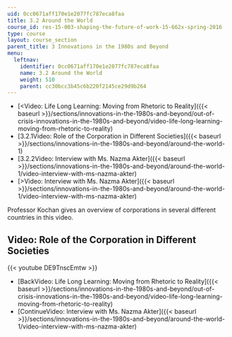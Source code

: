```yaml
---
uid: 0cc0671aff170e1e2077fc787eca8faa
title: 3.2 Around the World
course_id: res-15-003-shaping-the-future-of-work-15-662x-spring-2016
type: course
layout: course_section
parent_title: 3 Innovations in the 1980s and Beyond
menu:
  leftnav:
    identifier: 0cc0671aff170e1e2077fc787eca8faa
    name: 3.2 Around the World
    weight: 510
    parent: cc30bcc3b45c6b220f2145ce29d9b264
---
```


*   [<Video: Life Long Learning: Moving from Rhetoric to Reality]({{< baseurl >}}/sections/innovations-in-the-1980s-and-beyond/out-of-crisis-innovations-in-the-1980s-and-beyond/video-life-long-learning-moving-from-rhetoric-to-reality)
*   [3.2.1Video: Role of the Corporation in Different Societies]({{< baseurl >}}/sections/innovations-in-the-1980s-and-beyond/around-the-world-1)
*   [3.2.2Video: Interview with Ms. Nazma Akter]({{< baseurl >}}/sections/innovations-in-the-1980s-and-beyond/around-the-world-1/video-interview-with-ms-nazma-akter)
*   [\>Video: Interview with Ms. Nazma Akter]({{< baseurl >}}/sections/innovations-in-the-1980s-and-beyond/around-the-world-1/video-interview-with-ms-nazma-akter)

Professor Kochan gives an overview of corporations in several different countries in this video.

Video: Role of the Corporation in Different Societies
-----------------------------------------------------

{{< youtube DE9TnscEmtw >}}

*   [BackVideo: Life Long Learning: Moving from Rhetoric to Reality]({{< baseurl >}}/sections/innovations-in-the-1980s-and-beyond/out-of-crisis-innovations-in-the-1980s-and-beyond/video-life-long-learning-moving-from-rhetoric-to-reality)
*   [ContinueVideo: Interview with Ms. Nazma Akter]({{< baseurl >}}/sections/innovations-in-the-1980s-and-beyond/around-the-world-1/video-interview-with-ms-nazma-akter)